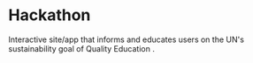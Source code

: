 # Hackathon
Interactive site/app that informs and educates users on the UN's sustainability goal of Quality Education
.
